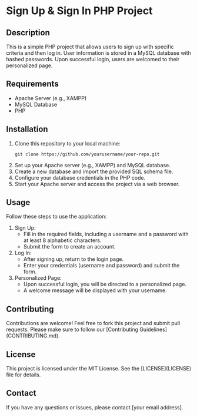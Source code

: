  <h1>Sign Up & Sign In PHP Project</h1>
  
  <h2>Description</h2>
  <p>
    This is a simple PHP project that allows users to sign up with specific criteria and then log in. User information is stored in a MySQL database with hashed passwords. Upon successful login, users are welcomed to their personalized page.
  </p>
  
  <h2>Requirements</h2>
  <ul>
    <li>Apache Server (e.g., XAMPP)</li>
    <li>MySQL Database</li>
    <li>PHP</li>
  </ul>
  
  <h2>Installation</h2>
  <ol>
    <li>Clone this repository to your local machine:</li>
    <pre><code>git clone https://github.com/yourusername/your-repo.git</code></pre>
    <li>Set up your Apache server (e.g., XAMPP) and MySQL database.</li>
    <li>Create a new database and import the provided SQL schema file.</li>
    <li>Configure your database credentials in the PHP code.</li>
    <li>Start your Apache server and access the project via a web browser.</li>
  </ol>
  
  <h2>Usage</h2>
  <p>
    Follow these steps to use the application:
  </p>
  <ol>
    <li>Sign Up:
      <ul>
        <li>Fill in the required fields, including a username and a password with at least 8 alphabetic characters.</li>
        <li>Submit the form to create an account.</li>
      </ul>
    </li>
    <li>Log In:
      <ul>
        <li>After signing up, return to the login page.</li>
        <li>Enter your credentials (username and password) and submit the form.</li>
      </ul>
    </li>
    <li>Personalized Page:
      <ul>
        <li>Upon successful login, you will be directed to a personalized page.</li>
        <li>A welcome message will be displayed with your username.</li>
      </ul>
    </li>
  </ol>
  
  <h2>Contributing</h2>
  <p>
    Contributions are welcome! Feel free to fork this project and submit pull requests. Please make sure to follow our [Contributing Guidelines](CONTRIBUTING.md).
  </p>
  
  <h2>License</h2>
  <p>
    This project is licensed under the MIT License. See the [LICENSE](LICENSE) file for details.
  </p>
  
  <h2>Contact</h2>
  <p>
    If you have any questions or issues, please contact [your email address].
  </p>
